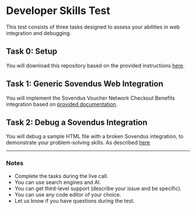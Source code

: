 # Developer Skills Test

This test consists of three tasks designed to assess your abilities in web integration and debugging.

## Task 0: Setup

You will download this repository based on the provided instructions [here](Task0/readme.md).

## Task 1: Generic Sovendus Web Integration

You will implement the Sovendus Voucher Network Checkout Benefits integration based on [provided documentation](Task1/readme.md).

## Task 2: Debug a Sovendus Integration

You will debug a sample HTML file with a broken Sovendus integration, to demonstrate your problem-solving skills. As described [here](Task2/readme.md)

---

### Notes

- Complete the tasks during the live call.
- You can use search engines and AI.
- You can get third-level support (describe your issue and be specific).
- You can use any code editor of your choice.
- Let us know if you have questions during the test.
